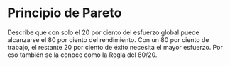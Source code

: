 # Principio de Pareto
Describe que con solo el 20 por ciento del esfuerzo global puede alcanzarse el 80 por ciento del rendimiento. Con un 80 por ciento de trabajo, el restante 20 por ciento de éxito necesita el mayor esfuerzo. Por eso también se la conoce como la Regla del 80/20.